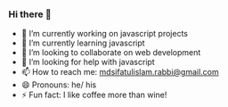 ### Hi there 👋

- 🔭 I’m currently working on javascript projects
- 🌱 I’m currently learning javascript
- 👯 I’m looking to collaborate on web development
- 🤔 I’m looking for help with javascript
- 📫 How to reach me: mdsifatulislam.rabbi@gmail.com
- 😄 Pronouns: he/ his
- ⚡ Fun fact: I like coffee more than wine!
